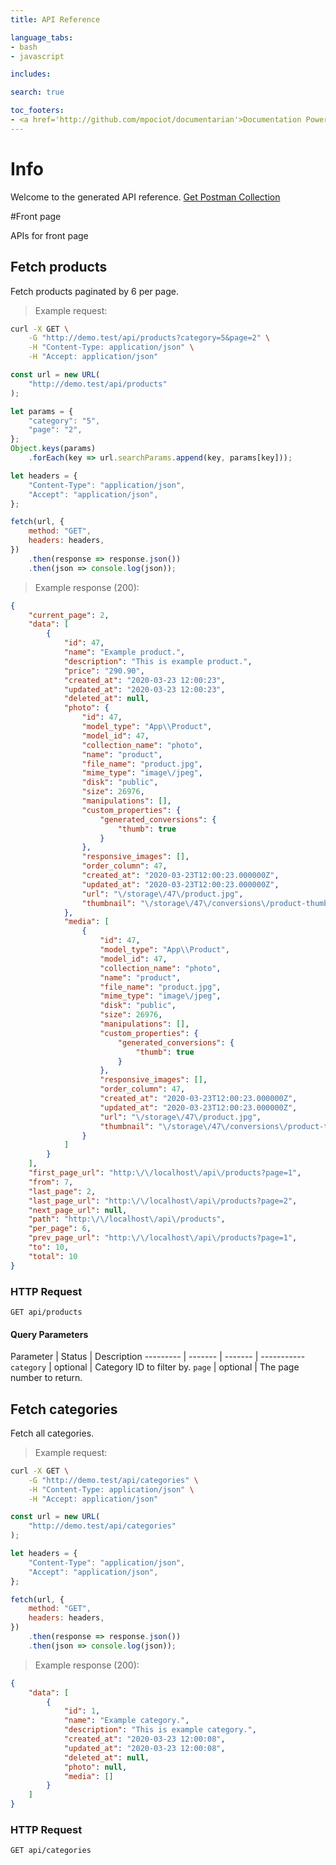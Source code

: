 ```yaml
---
title: API Reference

language_tabs:
- bash
- javascript

includes:

search: true

toc_footers:
- <a href='http://github.com/mpociot/documentarian'>Documentation Powered by Documentarian</a>
---
```

<!-- START_INFO -->
# Info

Welcome to the generated API reference.
[Get Postman Collection](http://demo.test/docs/collection.json)

<!-- END_INFO -->

#Front page


APIs for front page
<!-- START_86e0ac5d4f8ce9853bc22fd08f2a0109 -->
## Fetch products

Fetch products paginated by 6 per page.

> Example request:

```bash
curl -X GET \
    -G "http://demo.test/api/products?category=5&page=2" \
    -H "Content-Type: application/json" \
    -H "Accept: application/json"
```

```javascript
const url = new URL(
    "http://demo.test/api/products"
);

let params = {
    "category": "5",
    "page": "2",
};
Object.keys(params)
    .forEach(key => url.searchParams.append(key, params[key]));

let headers = {
    "Content-Type": "application/json",
    "Accept": "application/json",
};

fetch(url, {
    method: "GET",
    headers: headers,
})
    .then(response => response.json())
    .then(json => console.log(json));
```


> Example response (200):

```json
{
    "current_page": 2,
    "data": [
        {
            "id": 47,
            "name": "Example product.",
            "description": "This is example product.",
            "price": "290.90",
            "created_at": "2020-03-23 12:00:23",
            "updated_at": "2020-03-23 12:00:23",
            "deleted_at": null,
            "photo": {
                "id": 47,
                "model_type": "App\\Product",
                "model_id": 47,
                "collection_name": "photo",
                "name": "product",
                "file_name": "product.jpg",
                "mime_type": "image\/jpeg",
                "disk": "public",
                "size": 26976,
                "manipulations": [],
                "custom_properties": {
                    "generated_conversions": {
                        "thumb": true
                    }
                },
                "responsive_images": [],
                "order_column": 47,
                "created_at": "2020-03-23T12:00:23.000000Z",
                "updated_at": "2020-03-23T12:00:23.000000Z",
                "url": "\/storage\/47\/product.jpg",
                "thumbnail": "\/storage\/47\/conversions\/product-thumb.jpg"
            },
            "media": [
                {
                    "id": 47,
                    "model_type": "App\\Product",
                    "model_id": 47,
                    "collection_name": "photo",
                    "name": "product",
                    "file_name": "product.jpg",
                    "mime_type": "image\/jpeg",
                    "disk": "public",
                    "size": 26976,
                    "manipulations": [],
                    "custom_properties": {
                        "generated_conversions": {
                            "thumb": true
                        }
                    },
                    "responsive_images": [],
                    "order_column": 47,
                    "created_at": "2020-03-23T12:00:23.000000Z",
                    "updated_at": "2020-03-23T12:00:23.000000Z",
                    "url": "\/storage\/47\/product.jpg",
                    "thumbnail": "\/storage\/47\/conversions\/product-thumb.jpg"
                }
            ]
        }
    ],
    "first_page_url": "http:\/\/localhost\/api\/products?page=1",
    "from": 7,
    "last_page": 2,
    "last_page_url": "http:\/\/localhost\/api\/products?page=2",
    "next_page_url": null,
    "path": "http:\/\/localhost\/api\/products",
    "per_page": 6,
    "prev_page_url": "http:\/\/localhost\/api\/products?page=1",
    "to": 10,
    "total": 10
}
```

### HTTP Request
`GET api/products`

#### Query Parameters

Parameter | Status | Description
--------- | ------- | ------- | -----------
    `category` |  optional  | Category ID to filter by.
    `page` |  optional  | The page number to return.

<!-- END_86e0ac5d4f8ce9853bc22fd08f2a0109 -->

<!-- START_109013899e0bc43247b0f00b67f889cf -->
## Fetch categories

Fetch all categories.

> Example request:

```bash
curl -X GET \
    -G "http://demo.test/api/categories" \
    -H "Content-Type: application/json" \
    -H "Accept: application/json"
```

```javascript
const url = new URL(
    "http://demo.test/api/categories"
);

let headers = {
    "Content-Type": "application/json",
    "Accept": "application/json",
};

fetch(url, {
    method: "GET",
    headers: headers,
})
    .then(response => response.json())
    .then(json => console.log(json));
```


> Example response (200):

```json
{
    "data": [
        {
            "id": 1,
            "name": "Example category.",
            "description": "This is example category.",
            "created_at": "2020-03-23 12:00:08",
            "updated_at": "2020-03-23 12:00:08",
            "deleted_at": null,
            "photo": null,
            "media": []
        }
    ]
}
```

### HTTP Request
`GET api/categories`


<!-- END_109013899e0bc43247b0f00b67f889cf -->


